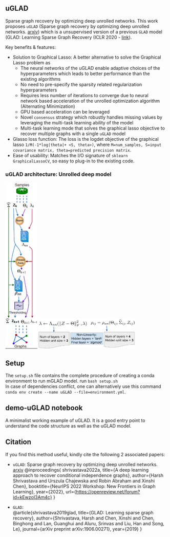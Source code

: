 ## uGLAD  
Sparse graph recovery by optimizing deep unrolled networks. This work proposes `uGLAD` (Sparse graph recovery by optimizing deep unrolled networks. [arxiv](<https://arxiv.org/abs/2205.11610>)) which is a unsupervised version of a previous `GLAD` model (GLAD: Learning Sparse Graph Recovery (ICLR 2020 - [link](<https://openreview.net/forum?id=BkxpMTEtPB>)).  

Key benefits & features:  
- Solution to Graphical Lasso: A better alternative to solve the Graphical Lasso problem as
    - The neural networks of the uGLAD enable adaptive choices of the hyperparameters which leads to better performance than the existing algorithms  
     - No need to pre-specify the sparsity related regularization hyperparameters  
    - Requires less number of iterations to converge due to neural network based acceleration of the unrolled optimization algorithm (Alternating Minimization)    
    - GPU based acceleration can be leveraged  
    - Novel `consensus` strategy which robustly handles missing values by leveraging the multi-task learning ability of the model   
    - Multi-task learning mode that solves the graphical lasso objective to recover multiple graphs with a single `uGLAD` model  
- Glasso loss function: The loss is the logdet objective of the graphical lasso `1/M(-1*log|theta|+ <S, theta>)`, where `M=num_samples, S=input covariance matrix, theta=predicted precision matrix`.  
- Ease of usability: Matches the I/O signature of `sklearn GraphicalLassoCV`, so easy to plug-in to the existing code.  

### uGLAD architecture: Unrolled deep model  
<!-- ![uGLAD architecture: Unrolled deep model](https://github.com/Harshs27/uGLAD/blob/main/.images/architecture.PNG =20x80)    -->

<!-- <object data="https://github.com/Harshs27/uGLAD/blob/main/.images/architecture.pdf" type="application/pdf" width="700px" height="700px">
    <embed src="https://github.com/Harshs27/uGLAD/blob/main/.images/architecture.pdf">
        <p>This browser does not support PDFs. Please download the PDF to view it: <a href="https://github.com/Harshs27/uGLAD/blob/main/.images/architecture.pdf">Download PDF</a>.</p>
    </embed>
</object> -->

<img src="https://github.com/Harshs27/uGLAD/blob/main/.images/architecture.PNG" width="100" title="uGLAD architecture: Unrolled deep model" />              

<img src="https://github.com/Harshs27/uGLAD/blob/main/.images/nn-architecture1.PNG" width="300" title="uGLAD architecture: Neural Network details" /> 

<!-- <img src=".images/architecture.PNG" width="200" height="200" />  

<img src=".images/architecture.PNG" alt="drawing" width="200"/>   -->

## Setup  
The `setup.sh` file contains the complete procedure of creating a conda environment to run mGLAD model. run `bash setup.sh`    
In case of dependencies conflict, one can alternatively use this command `conda env create --name uGLAD --file=environment.yml`.  

## demo-uGLAD notebook  
A minimalist working example of uGLAD. It is a good entry point to understand the code structure as well as the uGLAD model.  

## Citation
If you find this method useful, kindly cite the following 2 associated papers:

- `uGLAD`: Sparse graph recovery by optimizing deep unrolled networks. [arxiv](<https://arxiv.org/abs/2205.11610>)
@inproceedings{
shrivastava2022a,
title={A deep learning approach to recover conditional independence graphs},
author={Harsh Shrivastava and Urszula Chajewska and Robin Abraham and Xinshi Chen},
booktitle={NeurIPS 2022 Workshop: New Frontiers in Graph Learning},
year={2022},
url={https://openreview.net/forum?id=kEwzoI3Am4c}
}

- `GLAD`:  
@article{shrivastava2019glad,
  title={GLAD: Learning sparse graph recovery},
  author={Shrivastava, Harsh and Chen, Xinshi and Chen, Binghong and Lan, Guanghui and Aluru, Srinvas and Liu, Han and Song, Le},
  journal={arXiv preprint arXiv:1906.00271},
  year={2019}
}
